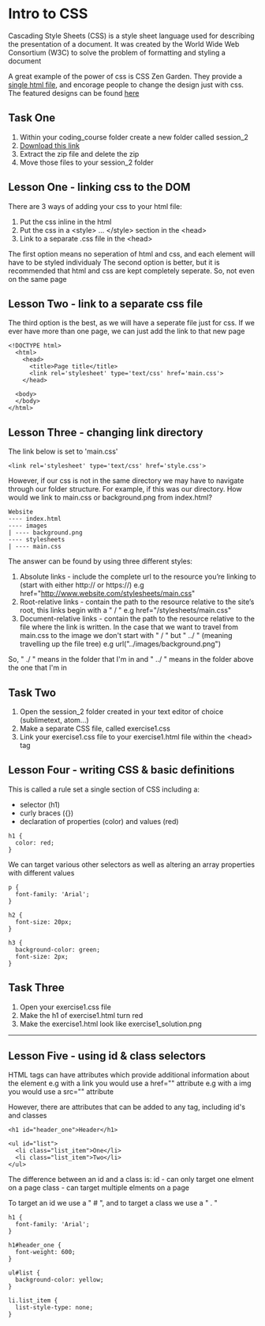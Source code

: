 # Intro to CSS

Cascading Style Sheets (CSS) is a style sheet language used for describing the presentation of a document. It was created by the World Wide Web Consortium (W3C) to solve the problem of formatting and styling a document

A great example of the power of css is CSS Zen Garden. They provide a [single html file](http://www.csszengarden.com/1/), and encorage people to change the design just with css. The featured designs can be found [here](http://www.csszengarden.com/)

## Task One

1. Within your coding_course folder create a new folder called session_2
2. [Download this link](https://github.com/CodeFirstGirls/html2/archive/master.zip)
3. Extract the zip file and delete the zip
4. Move those files to your session_2 folder

## Lesson One - linking css to the DOM

There are 3 ways of adding your css to your html file:

1. Put the css inline in the html
2. Put the css in a &lt;style&gt; ... &lt;/style&gt; section in the &lt;head&gt;
3. Link to a separate .css file in the &lt;head&gt;

The first option means no seperation of html and css, and each element will have to be styled individualy
The second option is better, but it is recommended that html and css are kept completely seperate. So, not even on the same page

## Lesson Two - link to a separate css file

The third option is the best, as we will have a seperate file just for css. If we ever have more than one page, we can just add the link to that new page

```
<!DOCTYPE html>
  <html>
    <head>
      <title>Page title</title>
      <link rel='stylesheet' type='text/css' href='main.css'>
    </head>
    
  <body>
  </body>
</html>
```

## Lesson Three - changing link directory

The link below is set to 'main.css'

```
<link rel='stylesheet' type='text/css' href='style.css'>
```

However, if our css is not in the same directory we may have to navigate through our folder structure. For example, if this was our directory. How would we link to main.css or background.png from index.html?

```
Website
---- index.html
---- images
| ---- background.png
---- stylesheets
| ---- main.css

```

The answer can be found by using three different styles:

1. Absolute links - include the complete url to the resource you’re linking to (start with either http:// or https://) e.g href="http://www.website.com/stylesheets/main.css"
2. Root-relative links - contain the path to the resource relative to the site’s root, this links begin with a " / " e.g href="/stylesheets/main.css"
3. Document-relative links - contain the path to the resource relative to the file where the link is written. In the case that we want to travel from main.css to the image we don't start with " / " but " ../ " (meaning travelling up the file tree) e.g url("../images/background.png")

So, " ./ " means in the folder that I'm in and " ../ " means in the folder above the one that I'm in

## Task Two

1. Open the session_2 folder created in your text editor of choice (sublimetext, atom...)
2. Make a separate CSS file, called exercise1.css
3. Link your exercise1.css file to your exercise1.html file within the &lt;head&gt; tag

## Lesson Four - writing CSS & basic definitions

This is called a rule set a single section of CSS including a:
* selector (h1)
* curly braces ({})
* declaration of properties (color) and values (red)

```
h1 {
  color: red;
}
```

We can target various other selectors as well as altering an array properties with different values

```
p {
  font-family: 'Arial';
}

h2 {
  font-size: 20px;
}

h3 {
  background-color: green;
  font-size: 2px;
}
```

## Task Three

1. Open your exercise1.css file
2. Make the h1 of exercise1.html turn red
3. Make the exercise1.html look like exercise1_solution.png

---

## Lesson Five - using id & class selectors

HTML tags can have attributes which provide additional information about the element
e.g with a link you would use a href="" attribute
e.g with a img you would use a src="" attribute

However, there are attributes that can be added to any tag, including id's and classes

```
<h1 id="header_one">Header</h1>

<ul id="list">
  <li class="list_item">One</li>
  <li class="list_item">Two</li>
</ul>
```

The difference between an id and a class is:
id - can only target one elment on a page
class - can target multiple elments on a page

To target an id we use a " # ", and to target a class we use a " . "


```
h1 {
  font-family: 'Arial';
}

h1#header_one {
  font-weight: 600;
}

ul#list {
  background-color: yellow;
}

li.list_item {
  list-style-type: none;
}
```
